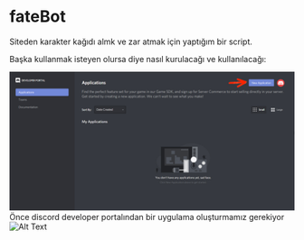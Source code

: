 # fateBot
Siteden karakter kağıdı almk ve zar atmak için yaptığım bir script.

Başka kullanmak isteyen olursa diye nasıl kurulacağı ve kullanılacağı:

![GitHub Logo](/tutor/1.jpg)
Önce discord developer portalından bir uygulama oluşturmamız gerekiyor ![Alt Text](https://discord.com/developers/applications)
